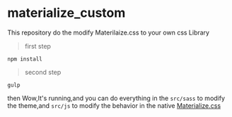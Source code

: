 # materialize_custom
This repository do the modify Materilaize.css to your own css Library

> first step

```
npm install

```
> second step

```
gulp 

```
then Wow,It's running,and you can do everything in the `src/sass` to modify the theme,and `src/js` to modify the behavior
in the native [Materialize.css](materializecss.com)
